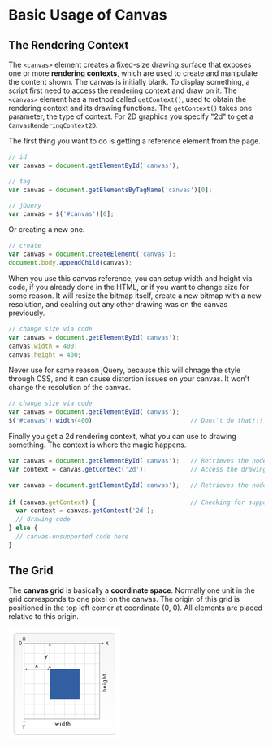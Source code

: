 # Basic Usage of Canvas

## The Rendering Context

The ```<canvas>``` element creates a fixed-size drawing surface that exposes one or more **rendering contexts**, which are used to create and manipulate the content shown. The canvas is initially blank. To display something, a script first need to access the rendering context and draw on it. The ```<canvas>``` element has a method called ```getContext()```, used to obtain the rendering context and its drawing functions. The ```getContext()``` takes one parameter, the type of context. For 2D graphics you specify "2d" to get a ```CanvasRenderingContext2D```.

The first thing you want to do is getting a reference element from the page.

```javascript
// id
var canvas = document.getElementById('canvas');
```

```javascript
// tag
var canvas = document.getElementsByTagName('canvas')[0];
```

```javascript
// jQuery
var canvas = $('#canvas')[0];
```

Or creating a new one.

```javascript
// create
var canvas = document.createElement('canvas');
document.body.appendChild(canvas);
```

When you use this canvas reference, you can setup width and height via code, if you already done in the HTML, or if you want to change size for some reason. It will resize the bitmap itself, create a new bitmap with a new resolution, and cealring out any other drawing was on the canvas previously.

```javascript
// change size via code
var canvas = document.getElementById('canvas');
canvas.width = 400;
canvas.height = 400;
```

Never use for same reason jQuery, because this will chnage the style through CSS, and it can cause distortion issues on your canvas. It won't change the resolution of the canvas.

```javascript
// change size via code
var canvas = document.getElementById('canvas');
$('#canvas').width(400)                           // Dont't do that!!!
```

Finally you get a 2d rendering context, what you can use to drawing something. The context is where the magic happens.

```javascript
var canvas = document.getElementById('canvas');   // Retrieves the node from the DOM
var context = canvas.getContext('2d');            // Access the drawing context
```

```javascript
var canvas = document.getElementById('canvas');   // Retrieves the node from the DOM

if (canvas.getContext) {                          // Checking for support
  var context = canvas.getContext('2d');
  // drawing code
} else {
  // canvas-unsupported code here
}
```

## The Grid

The **canvas grid** is basically a **coordinate space**. Normally one unit in the grid corresponds to one pixel on the canvas. The origin of this grid is positioned in the top left corner at coordinate (0, 0). All elements are placed relative to this origin.

![Canvas drid](../images/canvas_grid.png)
